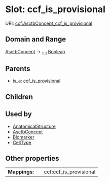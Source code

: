 
# Slot: ccf_is_provisional



URI: [ccf:AsctbConcept_ccf_is_provisional](http://purl.org/ccf/AsctbConcept_ccf_is_provisional)


## Domain and Range

[AsctbConcept](AsctbConcept.md) &#8594;  <sub>1..1</sub> [Boolean](types/Boolean.md)

## Parents

 *  is_a: [ccf_is_provisional](ccf_is_provisional.md)

## Children


## Used by

 * [AnatomicalStructure](AnatomicalStructure.md)
 * [AsctbConcept](AsctbConcept.md)
 * [Biomarker](Biomarker.md)
 * [CellType](CellType.md)

## Other properties

|  |  |  |
| --- | --- | --- |
| **Mappings:** | | ccf:ccf_is_provisional |